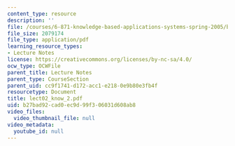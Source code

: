 ```yaml
---
content_type: resource
description: ''
file: /courses/6-871-knowledge-based-applications-systems-spring-2005/b27bad92cad0ec9d99f306031d608ab8_lect02_know_2.pdf
file_size: 2079174
file_type: application/pdf
learning_resource_types:
- Lecture Notes
license: https://creativecommons.org/licenses/by-nc-sa/4.0/
ocw_type: OCWFile
parent_title: Lecture Notes
parent_type: CourseSection
parent_uid: cc9f1741-d172-acc1-e218-0e9b80e3fb4f
resourcetype: Document
title: lect02_know_2.pdf
uid: b27bad92-cad0-ec9d-99f3-06031d608ab8
video_files:
  video_thumbnail_file: null
video_metadata:
  youtube_id: null
---
```

